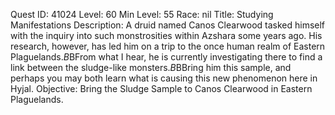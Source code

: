 Quest ID: 41024
Level: 60
Min Level: 55
Race: nil
Title: Studying Manifestations
Description: A druid named Canos Clearwood tasked himself with the inquiry into such monstrosities within Azshara some years ago. His research, however, has led him on a trip to the once human realm of Eastern Plaguelands.$B$BFrom what I hear, he is currently investigating there to find a link between the sludge-like monsters.$B$BBring him this sample, and perhaps you may both learn what is causing this new phenomenon here in Hyjal.
Objective: Bring the Sludge Sample to Canos Clearwood in Eastern Plaguelands.
